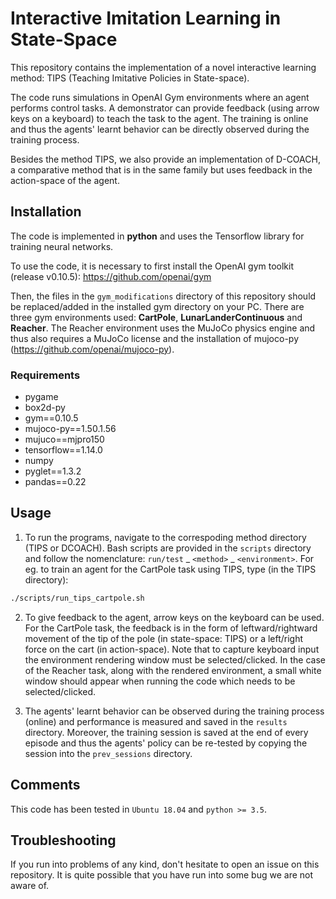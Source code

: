# Interactive Imitation Learning in State-Space
This repository contains the implementation of a novel interactive learning method: TIPS (Teaching Imitative Policies in State-space).

The code runs simulations in OpenAI Gym environments where an agent performs control tasks. A demonstrator can provide feedback (using arrow keys on a keyboard) to teach the task to the agent. The training is online and thus the agents' learnt behavior can be directly observed during the training process.

Besides the method TIPS, we also provide an implementation of D-COACH, a comparative method that is in the same family but uses feedback in the action-space of the agent.

## Installation

The code is implemented in **python** and uses the Tensorflow library for training neural networks.

To use the code, it is necessary to first install the OpenAI gym toolkit (release v0.10.5): https://github.com/openai/gym

Then, the files in the `gym_modifications` directory of this repository should be replaced/added in the installed gym directory on your PC. There are three gym environments used: **CartPole**, **LunarLanderContinuous** and **Reacher**. The Reacher environment uses the MuJoCo physics engine and thus also requires a MuJoCo license and the installation of mujoco-py (https://github.com/openai/mujoco-py).

### Requirements
- pygame
- box2d-py
- gym==0.10.5
- mujoco-py==1.50.1.56
- mujuco==mjpro150
- tensorflow==1.14.0
- numpy
- pyglet==1.3.2
- pandas==0.22

## Usage

1. To run the programs, navigate to the correspoding method directory (TIPS or DCOACH). Bash scripts are provided in the `scripts` directory and follow the nomenclature: `run/test` _ `<method>` _ `<environment>`.
For eg. to train an agent for the CartPole task using TIPS, type (in the TIPS directory):

```bash 
./scripts/run_tips_cartpole.sh
```

2. To give feedback to the agent, arrow keys on the keyboard can be used. For the CartPole task, the feedback is in the form of leftward/rightward movement of the tip of the pole (in state-space: TIPS) or a left/right force on the cart (in action-space). Note that to capture keyboard input the environment rendering window must be selected/clicked. In the case of the Reacher task, along with the rendered environment, a small white window should appear when running the code which needs to be selected/clicked.

3. The agents' learnt behavior can be observed during the training process (online) and performance is measured and saved in the `results` directory. Moreover, the training session is saved at the end of every episode and thus the agents' policy can be re-tested by copying the session into the `prev_sessions` directory.

## Comments

This code has been tested in `Ubuntu 18.04` and `python >= 3.5`.

## Troubleshooting

If you run into problems of any kind, don't hesitate to open an issue on this repository. It is quite possible that you have run into some bug we are not aware of.